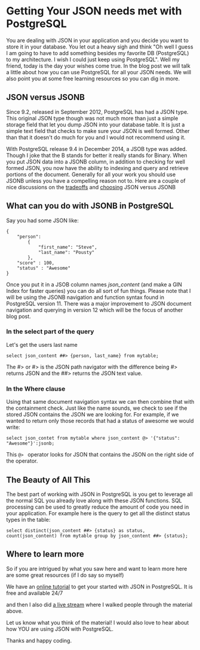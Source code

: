 # Getting Your JSON needs met with PostgreSQL

You are dealing with JSON in your application and you decide you want to store it in your database. You let out a heavy sigh and  think "Oh well I guess I am going to have to add something besides my favorite DB (PostgreSQL) to my architecture. I wish I could just keep using PostgreSQL". Well my friend, today is the day your wishes come true. In the blog post we will talk a little about how you can use PostgreSQL for all your JSON needs. We will also point you at some free learning resources so you can dig in more.  

## JSON versus JSONB

Since 9.2, released in September 2012, PostgreSQL has had a JSON type. This original JSON type though was not much more than just a simple storage field that let you dump JSON into your database table. It is just a simple text field that checks to make sure your JSON is well formed. Other than that it doesn't do much for you and I would not recommend using it.

With PostgreSQL release 9.4 in December 2014, a JSOB type was added. Though I joke that the B stands for better it really stands for Binary. When you put JSON data into a JSONB column, in addition to checking for well formed JSON, you now have the ability to indexing and query and retrieve portions of the document. Generally for all your work you should use JSONB unless you have a compelling reason not to. Here are a couple of nice discussions on the [tradeoffs](https://heap.io/blog/engineering/when-to-avoid-jsonb-in-a-postgresql-schema) and [choosing](https://www.citusdata.com/blog/2016/07/14/choosing-nosql-hstore-json-jsonb/) JSON versus JSONB

## What can you do with JSONB in PostgreSQL 

Say you had some JSON like:

```
{
    "person":
        {
            "first_name": "Steve",
            "last_name": "Pousty"
        },
    "score" : 100,
    "status" : "Awesome"
}
```

Once you put it in a JSOB column names *json_content* (and make a GIN Index for faster queries) you can do all sort of fun things. Please note that I will be using the JSONB navigation and function syntax found in PostgreSQL version 11. There was a major improvement to JSON document navigation and querying in version 12 which will be the focus of another blog post.

### In the select part of the query

Let's get the users last name

```
select json_content ##> {person, last_name} from mytable;
```

The #> or #> is the JSON path navigator with the difference being #> returns JSON and the ##> returns the JSON text value.

### In the Where clause

Using that same document navigation syntax we can then combine that with the containment check. Just like the name sounds, we check to see if the stored JSON contains the JSON we are looking for. For example, if we wanted to return only those records that had a status of awesome we would write:

```
select json_contet from mytable where json_content @> '{"status": "Awesome"}':jsonb;
```

This `@> ` operator looks for JSON that contains the JSON on the right side of the operator. 

## The Beauty of All This

The best part of working with JSON in PostgreSQL is you get to leverage all the normal SQL you already love along with these JSON functions. SQL processing can be used to greatly reduce the amount of code you need in your application. For example here is the query to get all the distinct status types in the table:

```
select distinct(json_content ##> {status} as status, count(json_content) from mytable group by json_content ##> {status};
```

## Where to learn more

So if you are intrigued by what you saw here and want to learn more here are some great resources (if I do say so myself)

We have an [online tutorial](https://learn.crunchydata.com/postgresql-devel/courses/beyond-basics/qjsonintro/) to get your started with JSON in PostgreSQL. It is free and available 24/7

and then I also did [a live stream](https://youtu.be/GeSOhbuUR6A) where I walked people through the material above.

Let us know what you think of the material! I would also love to hear about how YOU are using JSON with PostgreSQL.

Thanks and happy coding.